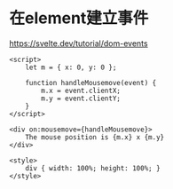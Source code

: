 # 在element建立事件
https://svelte.dev/tutorial/dom-events


```svelte
<script>
    let m = { x: 0, y: 0 };

    function handleMousemove(event) {
        m.x = event.clientX;
        m.y = event.clientY;
    }
</script>

<div on:mousemove={handleMousemove}>
    The mouse position is {m.x} x {m.y}
</div>

<style>
    div { width: 100%; height: 100%; }
</style>
```